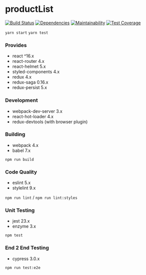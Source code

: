 # productList

[![Build Status](https://travis-ci.org/gilbarbara/react-redux-saga-boilerplate.svg?branch=master)](https://travis-ci.org/gilbarbara/react-redux-saga-boilerplate) [![Dependencies](https://david-dm.org/gilbarbara/react-redux-saga-boilerplate.svg)](https://david-dm.org/gilbarbara/react-redux-saga-boilerplate) [![Maintainability](https://api.codeclimate.com/v1/badges/eb66aa0049fa03acbbf3/maintainability)](https://codeclimate.com/github/gilbarbara/react-redux-saga-boilerplate/maintainability) [![Test Coverage](https://api.codeclimate.com/v1/badges/eb66aa0049fa03acbbf3/test_coverage)](https://codeclimate.com/github/gilbarbara/react-redux-saga-boilerplate/test_coverage)

`yarn start`
`yarn test`

### Provides

- react ^16.x
- react-router 4.x
- react-helmet 5.x
- styled-components 4.x
- redux 4.x
- redux-saga 0.16.x
- redux-persist 5.x

### Development

- webpack-dev-server 3.x
- react-hot-loader 4.x
- redux-devtools (with browser plugin)

### Building

- webpack 4.x
- babel 7.x

`npm run build`

### Code Quality

- eslint 5.x
- stylelint 9.x

`npm run lint` / `npm run lint:styles`

### Unit Testing

- jest 23.x
- enzyme 3.x

`npm test`

### End 2 End Testing

- cypress 3.0.x

`npm run test:e2e`
